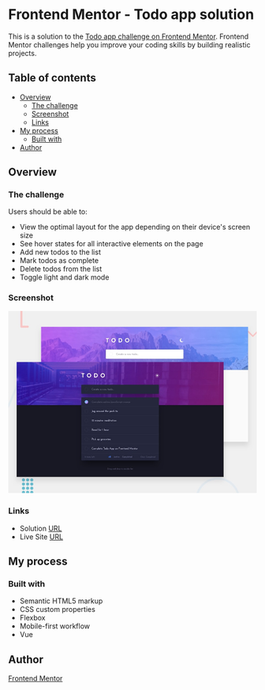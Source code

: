 # Frontend Mentor - Todo app solution

This is a solution to the [Todo app challenge on Frontend Mentor](https://www.frontendmentor.io/challenges/todo-app-Su1_KokOW). Frontend Mentor challenges help you improve your coding skills by building realistic projects. 

## Table of contents

- [Overview](#overview)
  - [The challenge](#the-challenge)
  - [Screenshot](#screenshot)
  - [Links](#links)
- [My process](#my-process)
  - [Built with](#built-with)
- [Author](#author)


## Overview

### The challenge

Users should be able to:

- View the optimal layout for the app depending on their device's screen size
- See hover states for all interactive elements on the page
- Add new todos to the list
- Mark todos as complete
- Delete todos from the list
- Toggle light and dark mode

### Screenshot

![](./src/assets/preview.jpg)


### Links

- Solution [URL](https://www.frontendmentor.io/challenges/todo-app-Su1_KokOW)
- Live Site [URL](https://pr-todo-app.vercel.app)

## My process

### Built with

- Semantic HTML5 markup
- CSS custom properties
- Flexbox
- Mobile-first workflow
- Vue

## Author

[Frontend Mentor](https://www.frontendmentor.io/profile/arturharutyunyan1)
